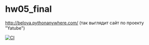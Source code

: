 # hw05_final
http://belova.pythonanywhere.com/
(так выглядит сайт по проекту "Yatube")

[![CI](https://github.com/yandex-praktikum/hw05_final/actions/workflows/python-app.yml/badge.svg?branch=master)](https://github.com/yandex-praktikum/hw05_final/actions/workflows/python-app.yml)
